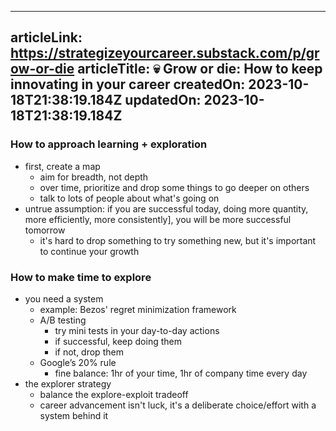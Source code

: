 -----------------------
articleLink: https://strategizeyourcareer.substack.com/p/grow-or-die
articleTitle: 💀 Grow or die: How to keep innovating in your career
createdOn: 2023-10-18T21:38:19.184Z
updatedOn: 2023-10-18T21:38:19.184Z
-----------------------

### How to approach learning + exploration
- first, create a map
  - aim for breadth, not depth
  - over time, prioritize and drop some things to go deeper on others
  - talk to lots of people about what's going on
- untrue assumption: if you are successful today, doing more quantity, more efficiently, more consistently], you will be more successful tomorrow
  - it's hard to drop something to try something new, but it's important to continue your growth

### How to make time to explore
- you need a system
  - example: Bezos' regret minimization framework
  - A/B testing
    - try mini tests in your day-to-day actions
    - if successful, keep doing them
    - if not, drop them
  - Google’s 20% rule
    - fine balance: 1hr of your time, 1hr of company time every day
- the explorer strategy
  - balance the explore-exploit tradeoff
  - career advancement isn't luck, it's a deliberate choice/effort with a system behind it